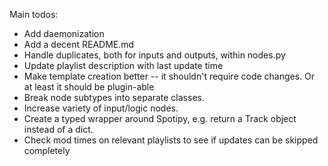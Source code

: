 Main todos:
- Add daemonization
- Add a decent README.md
- Handle duplicates, both for inputs and outputs, within nodes.py
- Update playlist description with last update time
- Make template creation better -- it shouldn't require code changes. Or at least it should be plugin-able
- Break node subtypes into separate classes.
- Increase variety of input/logic nodes.
- Create a typed wrapper around Spotipy, e.g. return a Track object instead of a dict.
- Check mod times on relevant playlists to see if updates can be skipped completely
